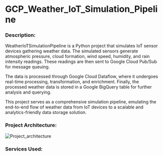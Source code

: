 # GCP_Weather_IoT_Simulation_Pipeline
### Description:
WeatherIoTSimulationPipeline is a Python project that simulates IoT sensor devices gathering weather data. The simulated sensors generate atmospheric pressure, cloud formation, wind speed, humidity, and rain intensity readings. These readings are then sent to Google Cloud Pub/Sub for message queuing.

The data is processed through Google Cloud Dataflow, where it undergoes real-time processing, transformation, and enrichment. Finally, the processed weather data is stored in a Google BigQuery table for further analysis and querying.

This project serves as a comprehensive simulation pipeline, emulating the end-to-end flow of weather data from IoT devices to a scalable and analytics-friendly data storage solution.

### Project Architecture:
![Project_architecture](https://github.com/AfzalAliSolangi/GCP_Weather_IoT_Simulation_Pipeline/assets/100179604/9ca46e82-b825-4591-8126-fed49abcb35e)

### Services Used:

